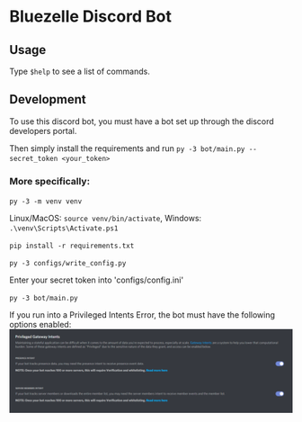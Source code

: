 # Bluezelle Discord Bot

## Usage

Type `$help` to see a list of commands.

## Development

To use this discord bot, you must have a bot set up through the discord developers portal.

Then simply install the requirements and run `py -3 bot/main.py --secret_token <your_token>`

### More specifically:

`py -3 -m venv venv`

Linux/MacOS: `source venv/bin/activate`, Windows: `.\venv\Scripts\Activate.ps1`

`pip install -r requirements.txt`

`py -3 configs/write_config.py`

Enter your secret token into 'configs/config.ini'

`py -3 bot/main.py`

If you run into a Privileged Intents Error, the bot must have the following options enabled:
![Privileged Intents Enabled](docs/PrivilegedIntents.PNG)
